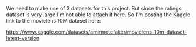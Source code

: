 We need to make use of 3 datasets for this project. But since the ratings dataset is very large I'm not able to attach it here. So I'm posting the Kaggle link to the movielens 10M dataset here:

https://www.kaggle.com/datasets/amirmotefaker/movielens-10m-dataset-latest-version

